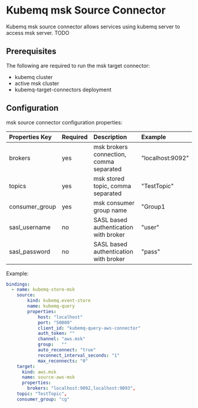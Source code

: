 # Kubemq msk Source Connector

Kubemq msk source connector allows services using kubemq server to access msk server. TODO

## Prerequisites
The following are required to run the msk target connector:

- kubemq cluster
- active msk cluster
- kubemq-target-connectors deployment

## Configuration

msk source connector configuration properties:

| Properties Key | Required | Description                                | Example          |
|:---------------|:---------|:-------------------------------------------|:-----------------|
| brokers        | yes      | msk brokers connection, comma separated    | "localhost:9092" |
| topics         | yes      | msk stored topic, comma separated          | "TestTopic"      |
| consumer_group | yes      | msk consumer group name                    | "Group1          |
| sasl_username  | no       | SASL based authentication with broker      | "user"           |
| sasl_password  | no       | SASL based authentication with broker      | "pass"           |

Example:

```yaml
bindings:
  - name: kubemq-store-msk
    source:
        kind: kubemq.event-store
        name: kubemq-query
        properties:
            host: "localhost"
            port: "50000"
            client_id: "kubemq-query-aws-connector"
            auth_token: ""
            channel: "aws.msk"
            group:   ""
            auto_reconnect: "true"
            reconnect_interval_seconds: "1"
            max_reconnects: "0"
    target:
      kind: aws.msk
      name: source-aws-msk
      properties:
     	brokers: "localhost:9092,localhost:9093",
	topic: "TestTopic",
	consumer_group: "cg"
```
